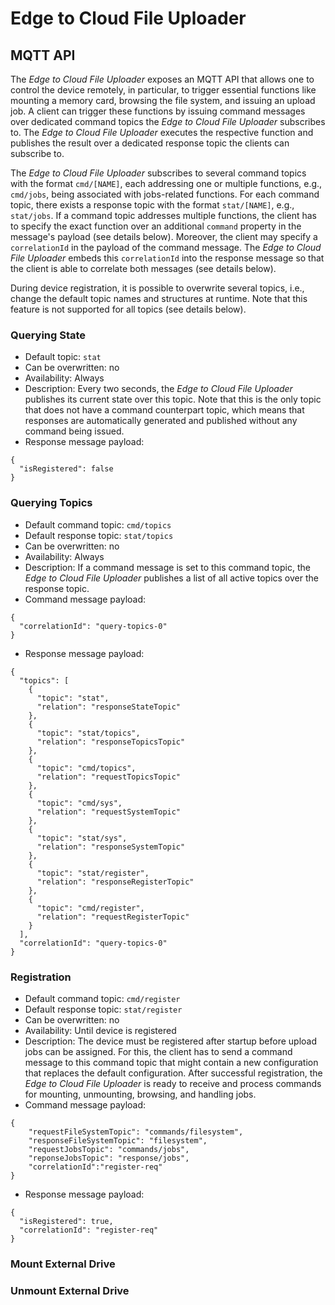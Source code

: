 # Edge to Cloud File Uploader


## MQTT API
The *Edge to Cloud File Uploader* exposes an MQTT API that allows one to control the device remotely, in particular, to trigger essential functions like mounting a memory card, browsing the file system, and issuing an upload job.
A client can trigger these functions by issuing command messages over dedicated command topics the *Edge to Cloud File Uploader* subscribes to. The *Edge to Cloud File Uploader* executes the respective function and publishes the result over a dedicated response topic the clients can subscribe to.

The *Edge to Cloud File Uploader* subscribes to several command topics with the format `cmd/[NAME]`, each addressing one or multiple functions, e.g., `cmd/jobs`, being associated with jobs-related functions. For each command topic, there exists a response topic with the format `stat/[NAME]`, e.g., `stat/jobs`.
If a command topic addresses multiple functions, the client has to specify the exact function over an additional `command` property in the message's payload (see details below). Moreover, the client may specify a `correlationId` in the payload of the command message. The *Edge to Cloud File Uploader* embeds this `correlationId` into the response message so that the client is able to correlate both messages (see details below). 

During device registration, it is possible to overwrite several topics, i.e., change the default topic names and structures at runtime. Note that this feature is not supported for all topics (see details below).

### Querying State
* Default topic: `stat`
* Can be overwritten: no
* Availability: Always
* Description: Every two seconds, the *Edge to Cloud File Uploader* publishes its current state over this topic. Note that this is the only topic that does not have a command counterpart topic, which means that responses are automatically generated and published without any command being issued.
* Response message payload:
```
{
  "isRegistered": false
}
```

### Querying Topics
* Default command topic: `cmd/topics`
* Default response topic: `stat/topics`
* Can be overwritten: no
* Availability: Always
* Description: If a command message is set to this command topic, the *Edge to Cloud File Uploader* publishes a list of all active topics over the response topic.
* Command message payload:
```
{
  "correlationId": "query-topics-0"
}
```
* Response message payload:
```
{
  "topics": [
    {
      "topic": "stat",
      "relation": "responseStateTopic"
    },
    {
      "topic": "stat/topics",
      "relation": "responseTopicsTopic"
    },
    {
      "topic": "cmd/topics",
      "relation": "requestTopicsTopic"
    },
    {
      "topic": "cmd/sys",
      "relation": "requestSystemTopic"
    },
    {
      "topic": "stat/sys",
      "relation": "responseSystemTopic"
    },
    {
      "topic": "stat/register",
      "relation": "responseRegisterTopic"
    },
    {
      "topic": "cmd/register",
      "relation": "requestRegisterTopic"
    }
  ],
  "correlationId": "query-topics-0"
}
```
### Registration
* Default command topic: `cmd/register`
* Default response topic: `stat/register`
* Can be overwritten: no
* Availability: Until device is registered
* Description: The device must be registered after startup before upload jobs can be assigned. For this, the client has to send a command message to this command topic that might contain a new configuration that replaces the default configuration. After successful registration, the *Edge to Cloud File Uploader* is ready to receive and process commands for mounting, unmounting, browsing, and handling jobs.
* Command message payload:
```
{
    "requestFileSystemTopic": "commands/filesystem",
    "responseFileSystemTopic": "filesystem",
    "requestJobsTopic": "commands/jobs",
    "reponseJobsTopic": "response/jobs",
    "correlationId":"register-req"
}
```
* Response message payload:
```
{
  "isRegistered": true,
  "correlationId": "register-req"
}
```

### Mount External Drive

### Unmount External Drive






 




